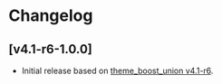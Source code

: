 # Changelog

<!--
## [TBD]

### Fixed

### Added

### Changed

### Removed

-->


## [v4.1-r6-1.0.0]

- Initial release based on [theme_boost_union v4.1-r6](https://github.com/moodle-an-hochschulen/moodle-theme_boost_union/releases/tag/v4.1-r6).
